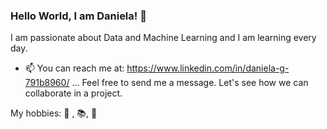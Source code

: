 ### Hello World, I am Daniela! 👋

I am passionate about Data and Machine Learning and I am learning every day.  

- 📫 You can reach me at: https://www.linkedin.com/in/daniela-g-791b8960/ ...
Feel free to send me a message.  Let's see how we can collaborate in a project.

My hobbies: 🎾 , 📚,  🥾

<!--
**danisha20/danisha20** is a ✨ _special_ ✨ repository because its `README.md` (this file) appears on your GitHub profile.

Here are some ideas to get you started:

- 🔭 I’m currently working on ...
- 🌱 I’m currently learning ...
- 👯 I’m looking to collaborate on ...
- 🤔 I’m looking for help with ...
- 💬 Ask me about ...
- 📫 How to reach me: ...
- 😄 Pronouns: ...
- ⚡ Fun fact: ...
-->
